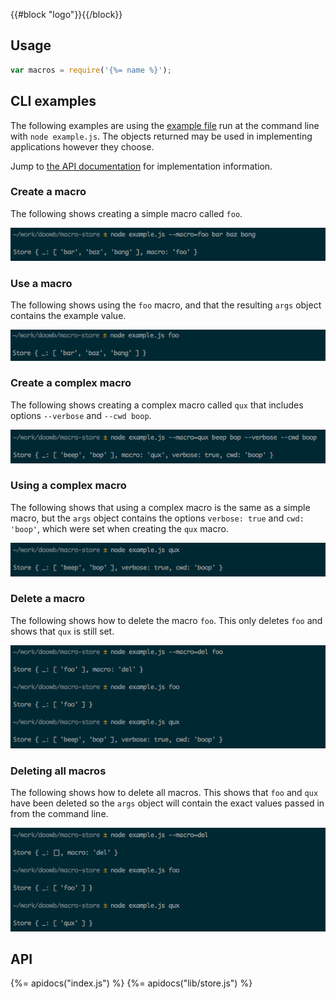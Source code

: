 {{#block "logo"}}{{/block}}
## Usage

```js
var macros = require('{%= name %}');
```

## CLI examples

The following examples are using the [example file](example.js) run at the command line with `node example.js`.
The objects returned may be used in implementing applications however they choose.

Jump to [the API documentation](#api) for implementation information.

### Create a macro

The following shows creating a simple macro called `foo`.
 
![image](docs/set-simple-macro.png)

### Use a macro

The following shows using the `foo` macro, and that the resulting `args` object contains the example value.

![image](docs/get-simple-macro.png)

### Create a complex macro

The following shows creating a complex macro called `qux` that includes options `--verbose` and `--cwd boop`.

![image](docs/set-complex-macro.png)

### Using a complex macro

The following shows that using a complex macro is the same as a simple macro, but the `args` object contains the options `verbose: true` and `cwd: 'boop'`, which were set when creating the `qux` macro.

![image](docs/get-complex-macro.png)

### Delete a macro

The following shows how to delete the macro `foo`. This only deletes `foo` and shows that `qux` is still set.

![image](docs/delete-macro.png)

### Deleting all macros

The following shows how to delete all macros. This shows that `foo` and `qux` have been deleted so the `args` object will contain the exact values passed in from the command line.

![image](docs/delete-all-macros.png)

## API
{%= apidocs("index.js") %}
{%= apidocs("lib/store.js") %}
